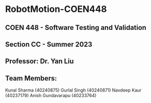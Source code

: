 # RobotMotion-COEN448

## COEN 448 - Software Testing and Validation

## Section CC - Summer 2023

## Professor: Dr. Yan Liu

## Team Members:
Kunal Sharma (40240875)
Gurlal Singh (40240871)
Navdeep Kaur (40237179)
Anish Gundavarapu (40233764)
